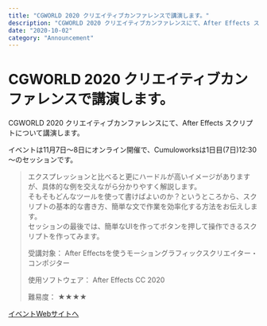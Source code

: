 ```yaml
---
title: "CGWORLD 2020 クリエイティブカンファレンスで講演します。"
description: "CGWORLD 2020 クリエイティブカンファレンスにて、After Effects スクリプトについて講演します。"
date: "2020-10-02"
category: "Announcement"
---
```


# CGWORLD 2020 クリエイティブカンファレンスで講演します。

CGWORLD 2020 クリエイティブカンファレンスにて、After Effects スクリプトについて講演します。

イベントは11月7日～8日にオンライン開催で、Cumuloworksは1日目(7日)12:30～のセッションです。

> エクスプレッションと比べると更にハードルが高いイメージがありますが、具体的な例を交えながら分かりやすく解説します。  
> そもそもどんなツールを使って書けばよいのか？というところから、スクリプトの基本的な書き方、簡単な文で作業を効率化する方法をお伝えします。  
> セッションの最後では、簡単なUIを作ってボタンを押して操作できるスクリプトを作ってみます。
> 
> 受講対象： After Effectsを使うモーショングラフィックスクリエイター・コンポジター
> 
> 使用ソフトウェア： After Effects CC 2020
> 
> 難易度： ★★★★

[イベントWebサイトへ](https://cgworld.jp/special/cgwcc2020/)

